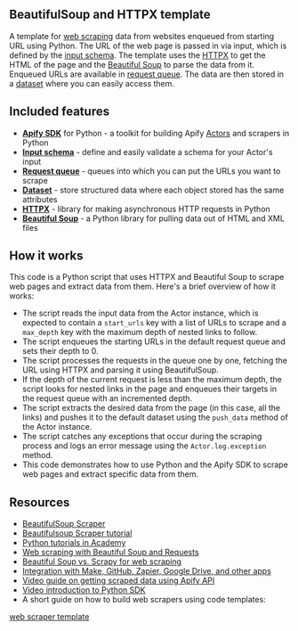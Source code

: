 ## BeautifulSoup and HTTPX template

A template for [web scraping](https://apify.com/web-scraping) data from websites enqueued from starting URL using Python. The URL of the web page is passed in via input, which is defined by the [input schema](https://docs.apify.com/platform/actors/development/input-schema). The template uses the [HTTPX](https://www.python-httpx.org) to get the HTML of the page and the [Beautiful Soup](https://www.crummy.com/software/BeautifulSoup/bs4/doc/) to parse the data from it. Enqueued URLs are available in [request queue](https://docs.apify.com/sdk/python/reference/class/RequestQueue). The data are then stored in a [dataset](https://docs.apify.com/platform/storage/dataset) where you can easily access them.

## Included features

- **[Apify SDK](https://docs.apify.com/sdk/python/)** for Python - a toolkit for building Apify [Actors](https://apify.com/actors) and scrapers in Python
- **[Input schema](https://docs.apify.com/platform/actors/development/input-schema)** - define and easily validate a schema for your Actor's input
- **[Request queue](https://docs.apify.com/sdk/python/docs/concepts/storages#working-with-request-queues)** - queues into which you can put the URLs you want to scrape
- **[Dataset](https://docs.apify.com/sdk/python/docs/concepts/storages#working-with-datasets)** - store structured data where each object stored has the same attributes
- **[HTTPX](https://www.python-httpx.org)** - library for making asynchronous HTTP requests in Python
- **[Beautiful Soup](https://www.crummy.com/software/BeautifulSoup/bs4/doc/)** - a Python library for pulling data out of HTML and XML files

## How it works

This code is a Python script that uses HTTPX and Beautiful Soup to scrape web pages and extract data from them. Here's a brief overview of how it works:

- The script reads the input data from the Actor instance, which is expected to contain a `start_urls` key with a list of URLs to scrape and a `max_depth` key with the maximum depth of nested links to follow.
- The script enqueues the starting URLs in the default request queue and sets their depth to 0.
- The script processes the requests in the queue one by one, fetching the URL using HTTPX and parsing it using BeautifulSoup.
- If the depth of the current request is less than the maximum depth, the script looks for nested links in the page and enqueues their targets in the request queue with an incremented depth.
- The script extracts the desired data from the page (in this case, all the links) and pushes it to the default dataset using the `push_data` method of the Actor instance.
- The script catches any exceptions that occur during the scraping process and logs an error message using the `Actor.log.exception` method.
- This code demonstrates how to use Python and the Apify SDK to scrape web pages and extract specific data from them.

## Resources

- [BeautifulSoup Scraper](https://apify.com/apify/beautifulsoup-scraper)
- [Beautifulsoup Scraper tutorial](https://www.youtube.com/watch?v=1KqLLuIW6MA)
- [Python tutorials in Academy](https://docs.apify.com/academy/python)
- [Web scraping with Beautiful Soup and Requests](https://blog.apify.com/web-scraping-with-beautiful-soup/)
- [Beautiful Soup vs. Scrapy for web scraping](https://blog.apify.com/beautiful-soup-vs-scrapy-web-scraping/)
- [Integration with Make, GitHub, Zapier, Google Drive, and other apps](https://apify.com/integrations)
- [Video guide on getting scraped data using Apify API](https://www.youtube.com/watch?v=ViYYDHSBAKM)
- [Video introduction to Python SDK](https://www.youtube.com/watch?v=C8DmvJQS3jk)
- A short guide on how to build web scrapers using code templates:

[web scraper template](https://www.youtube.com/watch?v=u-i-Korzf8w)
